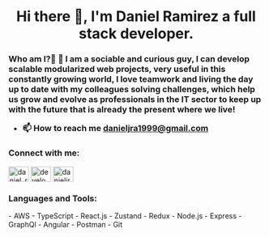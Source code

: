 <h1 align="center">Hi there 👋, I'm Daniel Ramirez a full stack developer.</h1>
<h3 align="start">Who am I?👀
🚀 I am a sociable and curious guy, I can develop scalable modularized web projects, very useful in this constantly growing world, I love teamwork and living the day up to date with my colleagues solving challenges, which help us grow and evolve as professionals in the IT sector to keep up with the future that is already the present where we live!

- 📫 How to reach me **danieljra1999@gmail.com**

<h3 align="left">Connect with me:</h3>
<p align="left">
<a href="https://twitter.com/daniel_ra0" target="blank"><img align="center" src="https://raw.githubusercontent.com/rahuldkjain/github-profile-readme-generator/master/src/images/icons/Social/twitter.svg" alt="daniel_ra0" height="30" width="40" /></a>
<a href="https://linkedin.com/in/developer-danielramirez" target="blank"><img align="center" src="https://raw.githubusercontent.com/rahuldkjain/github-profile-readme-generator/master/src/images/icons/Social/linked-in-alt.svg" alt="developer-danielramirez" height="30" width="40" /></a>
<a href="https://instagram.com/danieljra_99" target="blank"><img align="center" src="https://raw.githubusercontent.com/rahuldkjain/github-profile-readme-generator/master/src/images/icons/Social/instagram.svg" alt="danieljra_99" height="30" width="40" /></a>
</p>

<h3 align="left">Languages and Tools:</h3>
- AWS
- TypeScript
- React.js
- Zustand
- Redux
- Node.js
- Express
- GraphQl
- Angular
- Postman
- Git
